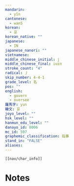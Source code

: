 ```yaml
---
mandarin:
  - yǐn
cantonese:
  - wan5
korean:
  - 윤
korean_native: ""
japanese:
  - IN
japanese_nanori: ""
vietnamese:
middle_chinese_initial: j
middle_chinese_final: iuɪn
stroke_count: "4"
radical: 丿
skip_number: 4-4-1
grade_level: 名
pos: ""
english:
  - govern
  - oversee
羅馬字: yun
韓文: 윤
joyo_level: ""
hsk_level: ""
hanmun_edu_level: ""
danayo_id: 8006
mc_id: 597
graphemic_classification: 指事
stand_in: "FALSE"
aliases:
---
```

```meta-bind-embed
[[nav/char_info]]
```

# Notes
